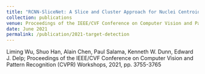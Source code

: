 ```yaml
---
title: "RCNN-SliceNet: A Slice and Cluster Approach for Nuclei Centroid Detection in Three-Dimensional Fluorescence Microscopy Images"
collection: publications
venue: Proceedings of the IEEE/CVF Conference on Computer Vision and Pattern Recognition Workshops
date: June 2021
permalink: /publication/2021-target-detection
---
```

Liming Wu, Shuo Han, Alain Chen, Paul Salama, Kenneth W. Dunn, Edward J. Delp; Proceedings of the IEEE/CVF Conference on Computer Vision and Pattern Recognition (CVPR) Workshops, 2021, pp. 3755-3765
